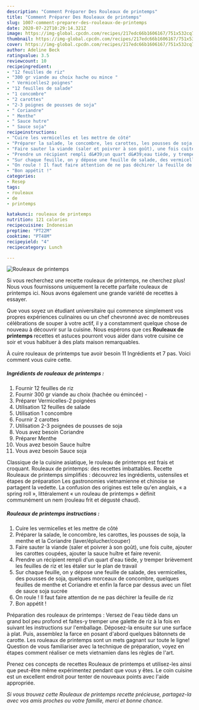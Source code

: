 ```yaml
---
description: "Comment Préparer Des Rouleaux de printemps"
title: "Comment Préparer Des Rouleaux de printemps"
slug: 1007-comment-preparer-des-rouleaux-de-printemps
date: 2020-07-22T10:29:14.321Z
image: https://img-global.cpcdn.com/recipes/217edc66b1606167/751x532cq70/rouleaux-de-printemps-photo-principale-de-la-recette.jpg
thumbnail: https://img-global.cpcdn.com/recipes/217edc66b1606167/751x532cq70/rouleaux-de-printemps-photo-principale-de-la-recette.jpg
cover: https://img-global.cpcdn.com/recipes/217edc66b1606167/751x532cq70/rouleaux-de-printemps-photo-principale-de-la-recette.jpg
author: Adeline Beck
ratingvalue: 3.5
reviewcount: 10
recipeingredient:
- "12 feuilles de riz"
- "300 gr viande au choix hache ou mince "
- " Vermicelles2 poignes"
- "12 feuilles de salade"
- "1 concombre"
- "2 carottes"
- "2-3 poignes de pousses de soja"
- " Coriandre"
- " Menthe"
- " Sauce hutre"
- " Sauce soja"
recipeinstructions:
- "Cuire les vermicelles et les mettre de côté"
- "Préparer la salade, le concombre, les carottes, les pousses de soja, la menthe et la Coriandre (laver/éplucher/couper)"
- "Faire sauter la viande (saler et poivrer à son goût), une fois cuite, ajouter les carottes coupées, ajouter la sauce huître et faire revenir."
- "Prendre un récipient rempli d&#39;un quart d&#39;eau tiède, y tremper brièvement les feuilles de riz et les étaler sur le plan de travail"
- "Sur chaque feuille, on y dépose une feuille de salade, des vermicelles, des pousses de soja, quelques morceaux de concombre, quelques feuilles de menthe et Coriandre et enfin la farce par dessus avec un filet de sauce soja sucrée"
- "On roule ! Il faut faire attention de ne pas déchirer la feuille de riz"
- "Bon appétit !"
categories:
- Resep
tags:
- rouleaux
- de
- printemps

katakunci: rouleaux de printemps 
nutrition: 121 calories
recipecuisine: Indonesian
preptime: "PT22M"
cooktime: "PT48M"
recipeyield: "4"
recipecategory: Lunch

---
```



![Rouleaux de printemps](https://img-global.cpcdn.com/recipes/217edc66b1606167/751x532cq70/rouleaux-de-printemps-photo-principale-de-la-recette.jpg)

Si vous recherchez une recette rouleaux de printemps, ne cherchez plus! Nous vous fournissons uniquement la recette parfaite rouleaux de printemps ici. Nous avons également une grande variété de recettes à essayer.

Que vous soyez un étudiant universitaire qui commence simplement vos propres expériences culinaires ou un chef chevronné avec de nombreuses célébrations de souper à votre actif, il y a constamment quelque chose de nouveau à découvrir sur la cuisine. Nous espérons que ces <strong> Rouleaux de printemps </strong> recettes et astuces pourront vous aider dans votre cuisine ce soir et vous habituer à des plats maison remarquables.

<!--inarticleads1-->

À cuire rouleaux de printemps tue avoir besoin 11 Ingrédients et 7 pas. Voici comment vous cuire cette.

##### Ingrédients de rouleaux de printemps :

1. Fournir 12 feuilles de riz
1. Fournir 300 gr viande au choix (hachée ou émincée) -
1. Préparer  Vermicelles-2 poignées
1. Utilisation 12 feuilles de salade
1. Utilisation 1 concombre
1. Fournir 2 carottes
1. Utilisation 2-3 poignées de pousses de soja
1. Vous avez besoin  Coriandre
1. Préparer  Menthe
1. Vous avez besoin  Sauce huître
1. Vous avez besoin  Sauce soja


Classique de la cuisine asiatique, le rouleau de printemps est frais et croquant. Rouleaux de printemps: des recettes imbattables. Recette Rouleaux de printemps simplifiés : découvrez les ingrédients, ustensiles et étapes de préparation Les gastronomies vietnamienne et chinoise se partagent la vedette. La confusion des origines est telle qu&#39;en anglais, « a spring roll », littéralement « un rouleau de printemps » définit communément un nem (rouleau frit et dégusté chaud). 

<!--inarticleads2-->

##### Rouleaux de printemps instructions :

1. Cuire les vermicelles et les mettre de côté
1. Préparer la salade, le concombre, les carottes, les pousses de soja, la menthe et la Coriandre (laver/éplucher/couper)
1. Faire sauter la viande (saler et poivrer à son goût), une fois cuite, ajouter les carottes coupées, ajouter la sauce huître et faire revenir.
1. Prendre un récipient rempli d&#39;un quart d&#39;eau tiède, y tremper brièvement les feuilles de riz et les étaler sur le plan de travail
1. Sur chaque feuille, on y dépose une feuille de salade, des vermicelles, des pousses de soja, quelques morceaux de concombre, quelques feuilles de menthe et Coriandre et enfin la farce par dessus avec un filet de sauce soja sucrée
1. On roule ! Il faut faire attention de ne pas déchirer la feuille de riz
1. Bon appétit !


Préparation des rouleaux de printemps : Versez de l&#39;eau tiède dans un grand bol peu profond et faites-y tremper une galette de riz à la fois en suivant les instructions sur l&#39;emballage. Déposez-la ensuite sur une surface à plat. Puis, assemblez la farce en posant d&#39;abord quelques bâtonnets de carotte. Les rouleaux de printemps sont un mets gagnant sur toute le ligne! Question de vous familiariser avec la technique de préparation, voyez en étapes comment réaliser ce mets vietnamien dans les règles de l&#39;art. 

<!--inarticleads1-->

<p>
Prenez ces concepts de recettes Rouleaux de printemps et utilisez-les ainsi que peut-être même expérimentez pendant que vous y êtes. Le coin cuisine est un excellent endroit pour tenter de nouveaux points avec l'aide appropriée.
</p>

<p>
<i>Si vous trouvez cette Rouleaux de printemps recette précieuse, partagez-la avec vos amis proches ou votre famille, merci et bonne chance.</i>
</p>
